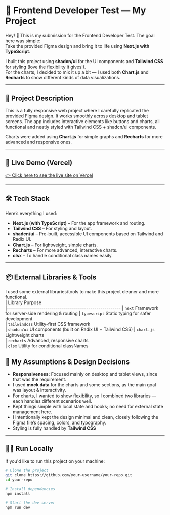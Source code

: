 # 🎨 Frontend Developer Test — My Project

Hey! 👋 This is my submission for the Frontend Developer Test. The goal here was simple:  
Take the provided Figma design and bring it to life using **Next.js with TypeScript**.

I built this project using **shadcn/ui** for the UI components and **Tailwind CSS** for styling (love the flexibility it gives!).  
For the charts, I decided to mix it up a bit — I used both **Chart.js** and **Recharts** to show different kinds of data visualizations.

---

## 📄 Project Description

This is a fully responsive web project where I carefully replicated the provided Figma design. It works smoothly across desktop and tablet screens. The app includes interactive elements like buttons and charts, all functional and neatly styled with Tailwind CSS + shadcn/ui components.

Charts were added using **Chart.js** for simple graphs and **Recharts** for more advanced and responsive ones.

---

## 🔗 Live Demo (Vercel)

[👉 Click here to see the live site on Vercel](https://your-vercel-link.vercel.app)

---

## 🛠️ Tech Stack

Here’s everything I used:

- **Next.js (with TypeScript)** – For the app framework and routing.
- **Tailwind CSS** – For styling and layout.
- **shadcn/ui** – Pre-built, accessible UI components based on Tailwind and Radix UI.
- **Chart.js** – For lightweight, simple charts.
- **Recharts** – For more advanced, interactive charts.
- **clsx** – To handle conditional class names easily.

---
## 📦 External Libraries & Tools
I used some external libraries/tools to make this project cleaner and more functional.  
| Library      Purpose                                    
|--------------------------------------------------------
| `next`        Framework for server-side rendering & routing 
| `typescript`  Static typing for safer development        
| `tailwindcss`  Utility-first CSS framework              
| `shadcn/ui`   UI components (built on Radix UI + Tailwind CSS) 
| `chart.js`    Lightweight charts                          
| `recharts`    Advanced, responsive charts                
| `clsx`        Utility for conditional classNames         

## 📐 My Assumptions & Design Decisions

- **Responsiveness:** Focused mainly on desktop and tablet views, since that was the requirement.
- I used **mock data** for the charts and some sections, as the main goal was layout & interactivity.
- For charts, I wanted to show flexibility, so I combined two libraries — each handles different scenarios well.
- Kept things simple with local state and hooks; no need for external state management here.
- I intentionally kept the design minimal and clean, closely following the Figma file’s spacing, colors, and typography.
- Styling is fully handled by **Tailwind CSS** 

---

## 🏃‍♂️ Run Locally

If you'd like to run this project on your machine:

```bash
# Clone the project
git clone https://github.com/your-username/your-repo.git
cd your-repo

# Install dependencies
npm install

# Start the dev server
npm run dev


